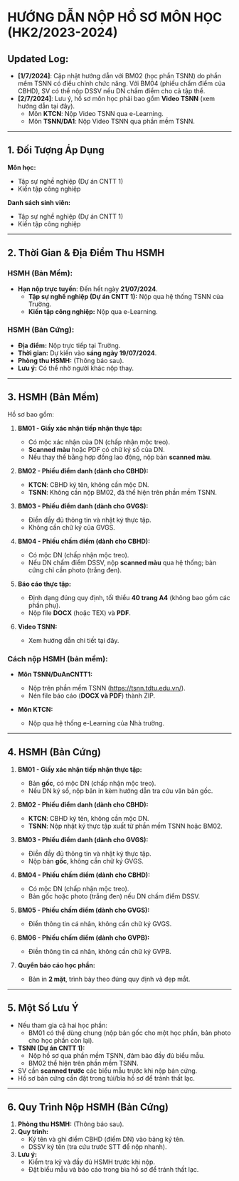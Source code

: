 # HƯỚNG DẪN NỘP HỒ SƠ MÔN HỌC (HK2/2023-2024)

## **Updated Log:**
- **[1/7/2024]**: Cập nhật hướng dẫn với BM02 (học phần TSNN) do phần mềm TSNN có điều chỉnh chức năng. Với BM04 (phiếu chấm điểm của CBHD), SV có thể nộp DSSV nếu DN chấm điểm cho cả tập thể.
- **[2/7/2024]**: Lưu ý, hồ sơ môn học phải bao gồm **Video TSNN** (xem hướng dẫn tại đây).  
  - Môn **KTCN**: Nộp Video TSNN qua e-Learning.  
  - Môn **TSNN/DA1**: Nộp Video TSNN qua phần mềm TSNN.

---

## **1. Đối Tượng Áp Dụng**
**Môn học:**
- Tập sự nghề nghiệp (Dự án CNTT 1)
- Kiến tập công nghiệp  

**Danh sách sinh viên:**
- Tập sự nghề nghiệp (Dự án CNTT 1)
- Kiến tập công nghiệp  

---

## **2. Thời Gian & Địa Điểm Thu HSMH**

### **HSMH (Bản Mềm):**
- **Hạn nộp trực tuyến**: Đến hết ngày **21/07/2024**.  
  - **Tập sự nghề nghiệp (Dự án CNTT 1):** Nộp qua hệ thống TSNN của Trường.  
  - **Kiến tập công nghiệp:** Nộp qua e-Learning.

### **HSMH (Bản Cứng):**
- **Địa điểm:** Nộp trực tiếp tại Trường.  
- **Thời gian:** Dự kiến vào **sáng ngày 19/07/2024**.  
- **Phòng thu HSMH:** (Thông báo sau).  
- **Lưu ý:** Có thể nhờ người khác nộp thay.

---

## **3. HSMH (Bản Mềm)**

Hồ sơ bao gồm:  
1. **BM01 - Giấy xác nhận tiếp nhận thực tập:**  
   - Có mộc xác nhận của DN (chấp nhận mộc treo).  
   - **Scanned màu** hoặc PDF có chữ ký số của DN.  
   - Nếu thay thế bằng hợp đồng lao động, nộp bản **scanned màu**.  

2. **BM02 - Phiếu điểm danh (dành cho CBHD):**  
   - **KTCN**: CBHD ký tên, không cần mộc DN.  
   - **TSNN**: Không cần nộp BM02, đã thể hiện trên phần mềm TSNN.  

3. **BM03 - Phiếu điểm danh (dành cho GVGS):**  
   - Điền đầy đủ thông tin và nhật ký thực tập.  
   - Không cần chữ ký của GVGS.  

4. **BM04 - Phiếu chấm điểm (dành cho CBHD):**  
   - Có mộc DN (chấp nhận mộc treo).  
   - Nếu DN chấm điểm DSSV, nộp **scanned màu** qua hệ thống; bản cứng chỉ cần photo (trắng đen).  

5. **Báo cáo thực tập:**  
   - Định dạng đúng quy định, tối thiểu **40 trang A4** (không bao gồm các phần phụ).  
   - Nộp file **DOCX** (hoặc TEX) và **PDF**.  

6. **Video TSNN:**  
   - Xem hướng dẫn chi tiết tại đây.  

### **Cách nộp HSMH (bản mềm):**
- **Môn TSNN/DuAnCNTT1:**  
  - Nộp trên phần mềm TSNN (https://tsnn.tdtu.edu.vn/).  
  - Nén file báo cáo (**DOCX và PDF**) thành ZIP.  

- **Môn KTCN:**  
  - Nộp qua hệ thống e-Learning của Nhà trường.  

---

## **4. HSMH (Bản Cứng)**

1. **BM01 - Giấy xác nhận tiếp nhận thực tập:**  
   - Bản **gốc**, có mộc DN (chấp nhận mộc treo).  
   - Nếu DN ký số, nộp bản in kèm hướng dẫn tra cứu văn bản gốc.  

2. **BM02 - Phiếu điểm danh (dành cho CBHD):**  
   - **KTCN**: CBHD ký tên, không cần mộc DN.  
   - **TSNN**: Nộp nhật ký thực tập xuất từ phần mềm TSNN hoặc BM02.  

3. **BM03 - Phiếu điểm danh (dành cho GVGS):**  
   - Điền đầy đủ thông tin và nhật ký thực tập.  
   - Nộp bản **gốc**, không cần chữ ký GVGS.  

4. **BM04 - Phiếu chấm điểm (dành cho CBHD):**  
   - Có mộc DN (chấp nhận mộc treo).  
   - Bản gốc hoặc photo (trắng đen) nếu DN chấm điểm DSSV.  

5. **BM05 - Phiếu chấm điểm (dành cho GVGS):**  
   - Điền thông tin cá nhân, không cần chữ ký GVGS.  

6. **BM06 - Phiếu chấm điểm (dành cho GVPB):**  
   - Điền thông tin cá nhân, không cần chữ ký GVPB.  

7. **Quyển báo cáo học phần:**  
   - Bản in **2 mặt**, trình bày theo đúng quy định và đẹp mắt.  

---

## **5. Một Số Lưu Ý**
- Nếu tham gia cả hai học phần:  
  - BM01 có thể dùng chung (nộp bản gốc cho một học phần, bản photo cho học phần còn lại).  
- **TSNN (Dự án CNTT 1):**  
  - Nộp hồ sơ qua phần mềm TSNN, đảm bảo đầy đủ biểu mẫu.  
  - BM02 thể hiện trên phần mềm TSNN.  
- SV cần **scanned trước** các biểu mẫu trước khi nộp bản cứng.  
- Hồ sơ bản cứng cần đặt trong túi/bìa hồ sơ để tránh thất lạc.  

---

## **6. Quy Trình Nộp HSMH (Bản Cứng)**

1. **Phòng thu HSMH:** (Thông báo sau).  
2. **Quy trình:**  
   - Ký tên và ghi điểm CBHD (điểm DN) vào bảng ký tên.  
   - DSSV ký tên (tra cứu trước STT để nộp nhanh).  
3. **Lưu ý:**  
   - Kiểm tra kỹ và đầy đủ HSMH trước khi nộp.  
   - Đặt biểu mẫu và báo cáo trong bìa hồ sơ để tránh thất lạc.
